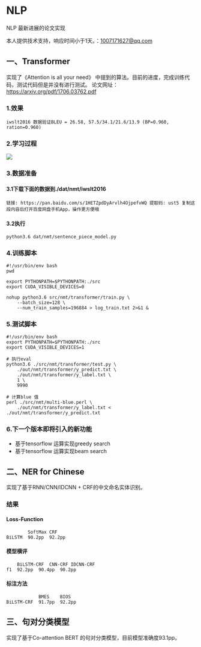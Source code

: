 # NLP
NLP 最新进展的论文实现

本人提供技术支持，响应时间小于1天。：1007171627@qq.com

## 一、Transformer 
实现了《Attention is all your need》 中提到的算法。目前的进度，完成训练代码，测试代码但是并没有进行测试。
论文网址：https://arxiv.org/pdf/1706.03762.pdf
### 1.效果
    iwslt2016 数据验证BLEU = 26.58, 57.5/34.1/21.6/13.9 (BP=0.960, ration=0.960)
### 2.学习过程
![](https://github.com/caoyujiALgLM/NLP/blob/master/loss.jpg)
    
### 3.数据准备
#### 3.1下载下面的数据到./dat/nmt/iwslt2016
    链接: https://pan.baidu.com/s/1HETZpdDyArvlh4OjpefvWQ 提取码: ust5 复制这段内容后打开百度网盘手机App，操作更方便哦
#### 3.2执行
    python3.6 dat/nmt/sentence_piece_model.py
### 4.训练脚本
```shell
#!/usr/bin/env bash
pwd

export PYTHONPATH=$PYTHONPATH:./src
export CUDA_VISIBLE_DEVICES=0

nohup python3.6 src/nmt/transformer/train.py \
    --batch_size=128 \
    --num_train_samples=196884 > log_train.txt 2>&1 &
```
### 5.测试脚本
    #!/usr/bin/env bash
    export PYTHONPATH=$PYTHONPATH:./src
    export CUDA_VISIBLE_DEVICES=1

    # 执行eval
    python3.6 ./src/nmt/transformer/test.py \
        ./out/nmt/transformer/y_predict.txt \
        ./out/nmt/transformer/y_label.txt \
        1 \
        9990

    # 计算blue 值
    perl ./src/nmt/multi-blue.perl \
        ./out/nmt/transformer/y_label.txt < ./out/nmt/transformer/y_predict.txt
### 6.下一个版本即将引入的新功能
- 基于tensorflow 运算实现greedy search
- 基于tensorflow 运算实现beam search

## 二、NER for Chinese
实现了基于RNN/CNN/IDCNN + CRF的中文命名实体识别。

### 结果
#### Loss-Function
        	SoftMax CRF
	BiLSTM	90.2pp	92.2pp
#### 模型横评
		BiLSTM-CRF	CNN-CRF	IDCNN-CRF
	f1	92.2pp	90.4pp	90.2pp
#### 标注方法
	        	BMES	BIOS
	BiLSTM-CRF	91.7pp	92.2pp

## 三、句对分类模型
实现了基于Co-attention BERT 的句对分类模型，目前模型准确度93.1pp。


